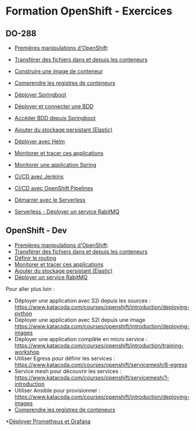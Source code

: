 # Formation OpenShift - Exercices


## DO-288 
* [Premières manipulations d'OpenShift](https://github.com/vanessakovalsky/openshift-training/blob/master/openshift-premiers-pas.md): 
* [Transférer des fichiers dans et depuis les conteneurs](https://github.com/vanessakovalsky/openshift-training/blob/master/openshift-transfert-fichiers.md) 


* [Construire une image de conteneur](https://github.com/vanessakovalsky/openshift-training/blob/master/openshift-create-image-container.md)

* [Comprendre les registres de conteneurs](https://github.com/vanessakovalsky/openshift-training/blob/master/openshift-registry.md)

* [Déployer Springboot](https://learn.openshift.com/middleware/courses/middleware-spring-boot/spring-getting-started)

* [Déployer et connecter une BDD](https://learn.openshift.com/introduction/port-forwarding/)

* [Accéder BDD depuis Springboot](https://learn.openshift.com/middleware/courses/middleware-spring-boot/spring-db-access)

* [Ajouter du stockage persistant (Elastic)](https://github.com/vanessakovalsky/openshift-training/blob/master/openshift-persistent-storage.md)



* [Déployer avec Helm](https://learn.openshift.com/gitops/working-with-helm/)

* [Monitorer et tracer ces applications](https://github.com/vanessakovalsky/openshift-training/blob/master/openshift-monitoring.md)

* [Monitorer une application Spring](https://learn.openshift.com/middleware/courses/middleware-spring-boot/monitoring)

* [Ci/CD avec Jenkins](https://www.middleware-solutions.fr/2017/05/09/integrationdeploiement-continue-sur-openshift/)

* [ CI/CD avec OpenShift Pipelines](https://learn.openshift.com/middleware/pipelines/)

* [ Démarrer avec le Serverless](https://learn.openshift.com/developing-on-openshift/serverless/)

* [Serverless - Déployer un service RabitMQ](https://github.com/vanessakovalsky/openshift-training/blob/master/openshift-add-service.md)

## OpenShift - Dev
* [Premières manipulations d'OpenShift](https://github.com/vanessakovalsky/openshift-training/blob/master/openshift-premiers-pas.md): 
* [Transférer des fichiers dans et depuis les conteneurs](https://github.com/vanessakovalsky/openshift-training/blob/master/openshift-transfert-fichiers.md) 
* [Définir le routing](https://github.com/vanessakovalsky/openshift-training/blob/master/openshift-routing-istio.md) 
* [Monitorer et tracer ces applications](https://github.com/vanessakovalsky/openshift-training/blob/master/openshift-monitoring.md)
* [Ajouter du stockage persistant (Elastic)](https://github.com/vanessakovalsky/openshift-training/blob/master/openshift-persistent-storage.md) 
* [Déployer un service RabitMQ](https://github.com/vanessakovalsky/openshift-training/blob/master/openshift-add-service.md) 



Pour aller plus loin :
* Déployer une application avec S2i depuis les sources : https://www.katacoda.com/courses/openshift/introduction/deploying-python
* Déployer une application avec S2I depuis une image https://www.katacoda.com/courses/openshift/introduction/deploying-images
* Déployer une application complète en micro service : https://www.katacoda.com/courses/openshift/introduction/training-workshop 
* Utiliser Egress pour définir les services : https://www.katacoda.com/courses/openshift/servicemesh/8-egress 
* Service mesh pour découvrir les services : https://www.katacoda.com/courses/openshift/servicemesh/1-introduction
* Utiliser Ansible pour provisionner : https://www.katacoda.com/courses/openshift/introduction/deploying-images 
* [Comprendre les registres de conteneurs](https://github.com/vanessakovalsky/openshift-training/blob/master/openshift-registry.md)

*[Déployer Prometheus et Grafana](https://learn.openshift.com/introduction/deploy-prometheus-grafana/)